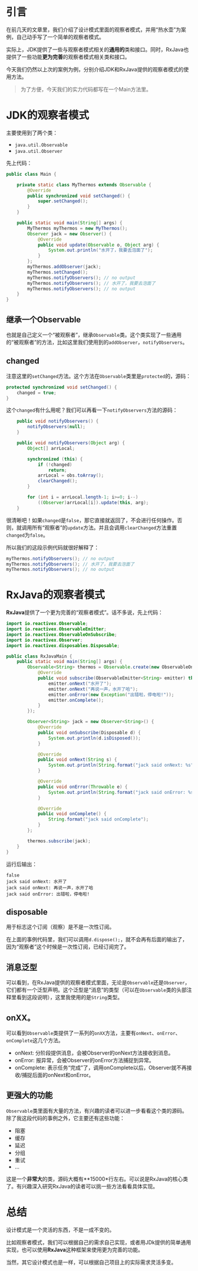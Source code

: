 # 引言
在前几天的文章里，我们介绍了设计模式里面的观察者模式，并用“热水壶”为案例，自己动手写了一个简单的观察者模式。

实际上，JDK提供了一些与观察者模式相关的**通用的**类和接口。同时，RxJava也提供了一些功能**更为完善**的观察者模式相关类和接口。

今天我们仍然以上次的案例为例，分别介绍JDK和RxJava提供的观察者模式的使用方法。

> 为了方便，今天我们的实力代码都写在一个Main方法里。

# JDK的观察者模式
主要使用到了两个类：
- `java.util.Observable`
- `java.util.Observer`

先上代码：
```java
public class Main {

    private static class MyThermos extends Observable {
        @Override
        public synchronized void setChanged() {
            super.setChanged();
        }
    }

    public static void main(String[] args) {
        MyThermos myThermos = new MyThermos();
        Observer jack = new Observer() {
            @Override
            public void update(Observable o, Object arg) {
                System.out.println("水开了，我要去泡面了");
            }
        };
        myThermos.addObserver(jack);
        myThermos.setChanged();
        myThermos.notifyObservers(); // no output
        myThermos.notifyObservers(); // 水开了，我要去泡面了
        myThermos.notifyObservers(); // no output
    }
}
```

## 继承一个Observable
也就是自己定义一个“被观察者”，继承`Observable`类。这个类实现了一些通用的“被观察者”的方法，比如这里我们使用到的`addObserver`，`notifyObservers`。

## changed
注意这里的`setChanged`方法。这个方法在`Observable`类里是`protected`的，源码：
```java
protected synchronized void setChanged() {
    changed = true;
}
```
这个`changed`有什么用呢？我们可以再看一下`notifyObservers`方法的源码：
```java
    public void notifyObservers() {
        notifyObservers(null);
    }

    public void notifyObservers(Object arg) {
        Object[] arrLocal;

        synchronized (this) {
            if (!changed)
                return;
            arrLocal = obs.toArray();
            clearChanged();
        }

        for (int i = arrLocal.length-1; i>=0; i--)
            ((Observer)arrLocal[i]).update(this, arg);
    }
```
很清晰吧！如果`changed`是`false`，那它直接就返回了，不会进行任何操作。否则，就调用所有“观察者”的`update`方法。并且会调用`clearChanged`方法重置`changed`为`false`。

所以我们的这段示例代码就很好解释了：
```java
myThermos.notifyObservers(); // no output
myThermos.notifyObservers(); // 水开了，我要去泡面了
myThermos.notifyObservers(); // no output
```

# RxJava的观察者模式
**RxJava**提供了一个更为完善的“观察者模式”。话不多说，先上代码：
```java
import io.reactivex.Observable;
import io.reactivex.ObservableEmitter;
import io.reactivex.ObservableOnSubscribe;
import io.reactivex.Observer;
import io.reactivex.disposables.Disposable;

public class RxJavaMain {
    public static void main(String[] args) {
        Observable<String> thermos = Observable.create(new ObservableOnSubscribe<String>() {
            @Override
            public void subscribe(ObservableEmitter<String> emitter) throws Exception {
                emitter.onNext("水开了");
                emitter.onNext("再说一声，水开了哈");
                emitter.onError(new Exception("出错啦，停电啦!"));
                emitter.onComplete();
            }
        });

        Observer<String> jack = new Observer<String>() {
            @Override
            public void onSubscribe(Disposable d) {
                System.out.println(d.isDisposed());
            }

            @Override
            public void onNext(String s) {
                System.out.println(String.format("jack said onNext: %s", s));
            }

            @Override
            public void onError(Throwable e) {
                System.out.println(String.format("jack said onError: %s", e.getMessage()));
            }

            @Override
            public void onComplete() {
                String.format("jack said onComplete");
            }
        };

        thermos.subscribe(jack);
    }
}
```
运行后输出：
```log
false
jack said onNext: 水开了
jack said onNext: 再说一声，水开了哈
jack said onError: 出错啦，停电啦!
```
## disposable
用于标志这个订阅（观察）是不是一次性订阅。

在上面的事例代码里，我们可以调用`d.dispose();`，就不会再有后面的输出了，因为“观察者”这个时候是一次性订阅，已经订阅完了。
## 消息泛型
可以看到，在RxJava提供的观察者模式里面，无论是`Observable`还是`Observer`，它们都有一个泛型声明。这个泛型是“消息”的类型（可以在`Observable`类的头部注释里看到这段说明），这里我使用的是`String`类型。

## onXX。
可以看到`Observable`类提供了一系列的`onXX`方法，主要有`onNext`、`onError`、`onComplete`这几个方法。
- onNext: 分阶段提供消息，会被Observer的onNext方法接收到消息。
- onError: 报异常，会被Observer的onError方法捕捉到异常。
- onComplete: 表示任务“完成”了，调用onComplete以后，Observer就不再接收/捕捉后面的onNext和onError。
  
## 更强大的功能
`Observable`类里面有大量的方法，有兴趣的读者可以进一步看看这个类的源码。除了我这段代码的事例之外，它主要还有这些功能：
- 阻塞
- 缓存
- 延迟
- 分组
- 重试
- ...
  
这是一个**非常大**的类，源码大概有**15000*行左右。可以说是RxJava的核心类了。有兴趣深入研究RxJava的读者可以挑一些方法看看具体实现。

# 总结
设计模式是一个灵活的东西，不是一成不变的。

比如观察者模式，我们可以根据自己的需求自己实现，或者用JDk提供的简单通用实现，也可以使用**RxJava**这种框架来使用更为完善的功能。

当然，其它设计模式也是一样，可以根据自己项目上的实际需求灵活多变。
